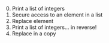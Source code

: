 0. Print a list of integers
1. Secure access to an element in a list
2. Replace element
3. Print a list of integers... in reverse!
4. Replace in a copy

